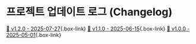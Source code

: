 # 프로젝트 업데이트 로그 (Changelog)

<style>
  .box-link {
    display: inline-block;
    padding: 12px 20px;
    margin: 10px 10px 10px 0;
    border: 2px solid #0366d6;
    border-radius: 8px;
    text-decoration: none;
    color: #0366d6;
    font-weight: bold;
    transition: background-color 0.3s ease;
  }
  .box-link:hover {
    background-color: #e1ecf4;
  }
</style>

[🔹 v1.2.0 - 2025-07-27](versions/v1.2.md){.box-link}
[🔹 v1.1.0 - 2025-06-15](versions/v1.1.md){.box-link}
[🔹 v1.0.0 - 2025-05-01](versions/v1.0.md){.box-link}
